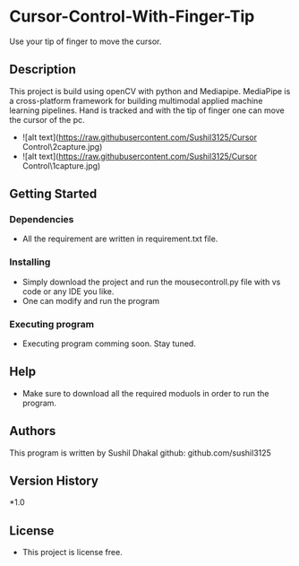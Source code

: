 # Cursor-Control-With-Finger-Tip
Use your tip of finger to move the cursor.
## Description
This project is build using openCV with python and Mediapipe.
MediaPipe is a cross-platform framework for building multimodal applied machine learning pipelines.
Hand is tracked and with the tip of finger one can move the cursor  of the pc.

* ![alt text](https://raw.githubusercontent.com/Sushil3125/Cursor Control\2capture.jpg)
* ![alt text](https://raw.githubusercontent.com/Sushil3125/Cursor Control\1capture.jpg)


## Getting Started

### Dependencies

* All the requirement are written in requirement.txt file.

### Installing

* Simply download the project and run the mousecontroll.py file with vs code or any IDE you like.
* One can modify and run the program

### Executing program

* Executing program comming soon. Stay tuned.


## Help
* Make sure to download all the required moduols in order to run the program.

## Authors
This program is written by Sushil Dhakal
github: github.com/sushil3125

## Version History
*1.0

## License
* This project is license free.

